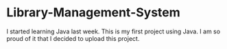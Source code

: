 # Library-Management-System
I started learning Java last week. This is my first project using Java. I am so proud of it that I decided to upload this project.
